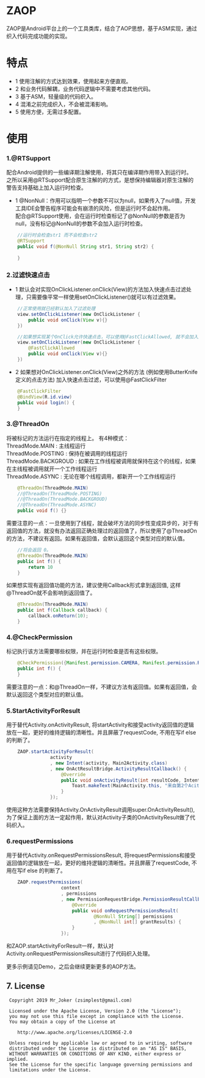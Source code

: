 # ZAOP
ZAOP是Android平台上的一个工具类库，结合了AOP思想，基于ASM实现，通过织入代码完成功能的实现。


# 特点
- 1 使用注解的方式达到效果，使用起来方便直观。
- 2 和业务代码解耦，业务代码逻辑中不需要考虑其他代码。
- 3 基于ASM，轻量级的代码织入。
- 4 混淆之前完成织入，不会被混淆影响。
- 5 使用方便，无需过多配置。

# 使用
### 1.@RTSupport	
配合Android提供的一些编译期注解使用，将其只在编译期作用带入到运行时。<br/>之所以采用@RTSupport配合原生注解的的方式，是想保持编辑器对原生注解的警告支持基础上加入运行时检查。

- 1 @NonNull：作用可以指明一个参数不可以为null，如果传入了null值，开发工具IDE会警告程序可能会有崩溃的风险，但是运行时不会起作用。<br/>配合@RTSupport使用，会在运行时检查标记了@NonNull的参数是否为null，没有标记@NonNull的参数不会加入运行时检查。
```Java
    //运行时会检查str1 而不会检查str2
    @RTSupport
    public void f(@NonNull String str1, String str2) {
        
    }
```
### 2.过滤快速点击
- 1 默认会对实现OnClickListener.onClick(View)的方法加入快速点击过滤处理，只需要像平常一样使用setOnClickListener()就可以有过滤效果。
```Java
    //正常使用就已经默认加入了过滤处理
    view.setOnClickListener(new OnClickListener {
        public void onClick(View v){}
    })

    //如果想实现某个OnClick允许快速点击，可以使用@FastClickAllowed, 就不会加入过滤处理了。
    view.setOnClickListener(new OnClickListener {
        @FastClickAllowed
        public void onClick(View v){}
    })

```


- 2 如果想对OnClickListener.onClick(View)之外的方法 (例如使用ButterKnife定义的点击方法) 加入快速点击过滤，可以使用@FastClickFilter
```Java
    @FastClickFilter
    @BindView(R.id.view)
    public void login() {
    }
```

### 3.@ThreadOn 
将被标记的方法运行在指定的线程上。
有4种模式：<br/>
ThreadMode.MAIN : 主线程运行<br/>
ThreadMode.POSTING : 保持在被调用的线程运行<br/>
ThreadMode.BACKGROUD : 如果在工作线程被调用就保持在这个的线程，如果在主线程被调用就开一个工作线程运行<br/>
ThreadMode.ASYNC : 无论在哪个线程调用，都新开一个工作线程运行<br/>
```Java
    @ThreadOn(ThreadMode.MAIN)
    //@ThreadOn(ThreadMode.POSTING)
    //@ThreadOn(ThreadMode.BACKGROUD)
    //@ThreadOn(ThreadMode.ASYNC)
    public void f() {}
```
需要注意的一点：一旦使用到了线程，就会破坏方法的同步性变成异步的，对于有返回值的方法，就没有办法返回正确处理过的返回值了，所以使用了@ThreadOn的方法，不建议有返回。如果有返回值，会默认返回这个类型对应的默认值。
```Java
    //将会返回 0。
    @ThreadOn(ThreadMode.MAIN)
    public int f() {
        return 10
    }
```
如果想实现有返回值功能的方法，建议使用Callback形式拿到返回值, 这样@ThreadOn就不会影响到返回值了。
```Java
    @ThreadOn(ThreadMode.MAIN)
    public int f(Callback callback) {
        callback.onReturn(10);
    }
```

### 4.@CheckPermission
标记执行该方法需要哪些权限，并在运行时检查是否有这些权限。
```Java
    @CheckPermission({Manifest.permission.CAMERA, Manifest.permission.READ_CALENDAR})
    public int f() {
    }
```
需要注意的一点：和@ThreadOn一样，不建议方法有返回值。如果有返回值，会默认返回这个类型对应的默认值。

### 5.StartActivityForResult
用于替代Activity.onActivityResult, 将startActivity和接受activity返回值的逻辑放在一起，更好的维持逻辑的清晰性。并且屏蔽了requestCode, 不用在写if else 的判断了。
```Java
    ZAOP.startActivityForResult(
                activity
                , new Intent(activity, Main2Activity.class)
                , new OnActResultBridge.ActivityResultCallback() {
                    @Override
                    public void onActivityResult(int resultCode, Intent data) {
                        Toast.makeText(MainActivity.this, "来自第2个Acitivity : " + resultCode + ", " + data.getStringExtra("Data"), Toast.LENGTH_LONG).show();
                    }
                });
```
使用这种方法需要保持Activity.OnActivityResult调用super.OnActivityResult(),为了保证上面的方法一定起作用，默认对Activity子类的OnActivityResult做了代码织入。

### 6.requestPermissions
用于替代Activity.onRequestPermissionsResult, 将requestPermissions和接受返回值的逻辑放在一起，更好的维持逻辑的清晰性。并且屏蔽了requestCode, 不用在写if else 的判断了。
```Java
    ZAOP.requestPermissions(
                    context
                    , permissions
                    , new PermissionRequestBridge.PermissionResultCallback() {
                        @Override
                        public void onRequestPermissionsResult(
                                @NonNull String[] permissions
                                , @NonNull int[] grantResults) {
                        }
                    });
```
和ZAOP.startActivityForResult一样，默认对Activity.onRequestPermissionsResult进行了代码织入处理。

更多示例请见Demo，之后会继续更新更多的AOP方法。
## 7. License
```
 Copyright 2019 Mr_Joker (zsimplest@gmail.com)

 Licensed under the Apache License, Version 2.0 (the "License");
 you may not use this file except in compliance with the License.
 You may obtain a copy of the License at

    http://www.apache.org/licenses/LICENSE-2.0

 Unless required by applicable law or agreed to in writing, software
 distributed under the License is distributed on an "AS IS" BASIS,
 WITHOUT WARRANTIES OR CONDITIONS OF ANY KIND, either express or implied.
 See the License for the specific language governing permissions and
 limitations under the License.
```
